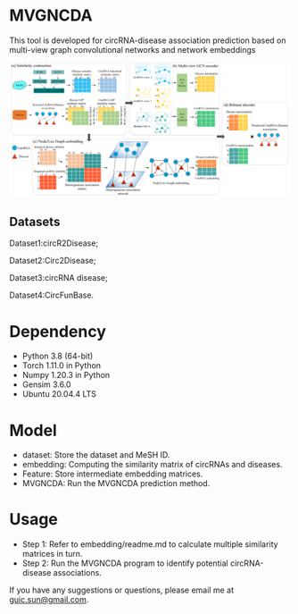 # MVGNCDA


This tool is developed for circRNA-disease association prediction based on multi-view graph convolutional networks and network embeddings

![image](https://github.com/GuicongSun/MVGNCDA/blob/main/Architecture.png)


## Datasets 

Dataset1:circR2Disease;

Dataset2:Circ2Disease;

Dataset3:circRNA disease;

Dataset4:CircFunBase.

# Dependency
- Python 3.8 (64-bit)
- Torch 1.11.0 in Python
- Numpy 1.20.3 in Python
- Gensim 3.6.0
- Ubuntu 20.04.4 LTS

# Model
+ dataset: Store the dataset and MeSH ID.
+ embedding: Computing the similarity matrix of circRNAs and diseases.
+ Feature: Store intermediate embedding matrices.
+ MVGNCDA: Run the MVGNCDA prediction method.


# Usage
+ Step 1: Refer to embedding/readme.md to calculate multiple similarity matrices in turn.
+ Step 2: Run the MVGNCDA program to identify potential circRNA-disease associations.

If you have any suggestions or questions, please email me at guic.sun@gmail.com.
